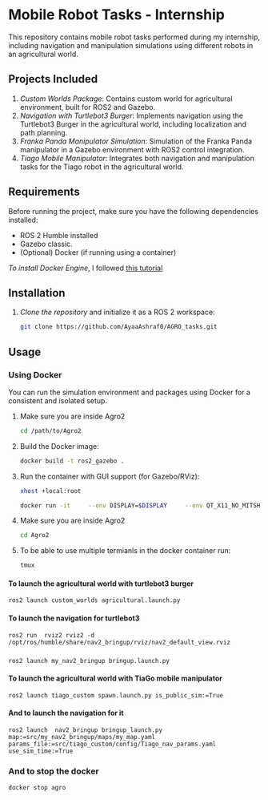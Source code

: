 # Mobile Robot Tasks - Internship

This repository contains mobile robot tasks performed during my internship, including navigation and manipulation simulations using different robots in an agricultural world.

## Projects Included

1. *Custom Worlds Package*: Contains custom world for agricultural environment, built for ROS2 and Gazebo.
2. *Navigation with Turtlebot3 Burger*: Implements navigation using the Turtlebot3 Burger in the agricultural world, including localization and path planning.
3. *Franka Panda Manipulator Simulation*: Simulation of the Franka Panda manipulator in a Gazebo environment with ROS2 control integration.
4. *Tiago Mobile Manipulator*: Integrates both navigation and manipulation tasks for the Tiago robot in the agricultural world.

## Requirements
Before running the project, make sure you have the following dependencies installed:

- ROS 2 Humble installed
- Gazebo classic.
- (Optional) Docker (if running using a container)

*To install Docker Engine*, I followed [this tutorial](https://aleksandarhaber.com/how-to-create-and-run-ros2-packages-in-docker-containers-from-scratch/)

## Installation
1. *Clone the repository* and initialize it as a ROS 2 workspace:
   ```bash
   git clone https://github.com/AyaaAshraf0/AGRO_tasks.git
   
## Usage
### Using Docker 
You can run the simulation environment and packages using Docker for a consistent and isolated setup.
1. Make sure you are inside Agro2
   ```bash
   cd /path/to/Agro2 
2. Build the Docker image:
   ```bash
   docker build -t ros2_gazebo .
3. Run the container with GUI support (for Gazebo/RViz):
   ```bash
   xhost +local:root
   ```
   ```bash
   docker run -it     --env DISPLAY=$DISPLAY     --env QT_X11_NO_MITSHM=1     --volume="/tmp/.X11-unix:/tmp/.X11-unix:rw"     --network host --name agro  ros2_gazebo:latest 
4. Make sure you are inside Agro2
   ```bash
   cd Agro2
5. To be able to use multiple termianls in the docker container run:
   ```bash 
   tmux


#### To launch the agricultural world with turtlebot3 burger

    ros2 launch custom_worlds agricultural.launch.py 
    
#### To launch the navigation for turtlebot3  

    ros2 run  rviz2 rviz2 -d /opt/ros/humble/share/nav2_bringup/rviz/nav2_default_view.rviz 
###

    ros2 launch my_nav2_bringup bringup.launch.py

#### To launch the agricultural world with TiaGo mobile manipulator 

    ros2 launch tiago_custom spawn.launch.py is_public_sim:=True
    
#### And to launch the navigation for it

    ros2 launch  nav2_bringup bringup_launch.py map:=src/my_nav2_bringup/maps/my_map.yaml params_file:=src/tiago_custom/config/Tiago_nav_params.yaml use_sim_time:=True

### And to stop the docker 

    docker stop agro
